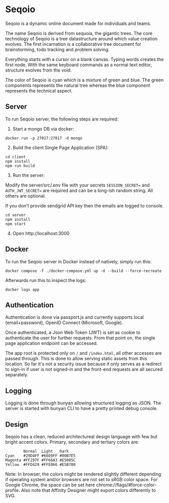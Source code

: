# Seqoio

Seqoio is a dynamic online document made for individuals and teams.

The name Seqoio is derived from sequoia, the gigantic trees. The core technology of Seqoio is a tree datastructure around which value creation evolves. The first incarnation is a collaborative tree document for brainstorming, todo tracking and problem solving.

Everything starts with a cursor on a blank canvas. Typing words creates the first node. With the same keyboard commands as a normal text editor, structure evolves from the void.

The color of Seqoio is cyan which is a mixture of green and blue. The green components represents the natural tree whereas the blue component represents the technical aspect.

## Server

To run Seqoio server, the following steps are required:

1. Start a mongo DB via docker:

```
docker run -p 27017:27017 -d mongo
```

2. Build the client Single Page Application (SPA):

```
cd client
npm install
npm run build
```

3. Run the server:

Modify the server/src/.env file with your secrets `SESSION_SECRET=` and `AUTH_JWT_SECRET=` are required and can be a long-ish random string. All others are optional.

If you don't provide sendgrid API key then the emails are logged to console.

```
cd server
npm install
npm start
```

4. Open http://localhost:3000


## Docker

To run the Seqoio server in Docker instead of natively, simply run this:

```
docker compose -f ./docker-compose.yml up -d --build --force-recreate
```

Afterwards run this to inspect the logs:

```
docker logs app
```

## Authentication

Authentication is done via passport.js and currently supports local (email+password), OpenID Connect (Microsoft, Google).

Once authenticated, a Json Web Token (JWT) is set as cookie to authenticate the user for further requests. From that point on, the single page application endpoint can be accessed.

The app root is protected only on `/` and `/index.html`, all other accesses are passed through. This is done to allow serving static assets from this location. So far it's not a security issue because it only serves as a redirect to sign-in if user is not signed-in and the front-end requests are all secured separately.

## Logging

Logging is done through bunyan allowing structured logging as JSON. The server is started with bunyan CLI to have a pretty printed debug console.


## Design

Seqoio has a clean, reduced architectureal design language with few but bright accent colors. Primary, secondary and tertiary colors are:

```
        Normal  Light   Dark
Cyan    #29D4FF #66E0FF #00B7E5
Magenta #FF297F #FF66A3 #E5005C
Yellow  #FFD429 #FFE066 #E5B700
```

Note: In browser, the colors might be rendered slightly different depending if operating system and/or browsers are not set to sRGB color space. For Google Chrome, the space can be set here chrome://flags/#force-color-profile. Also note that Affinity Designer might export colors differently to SVG.
